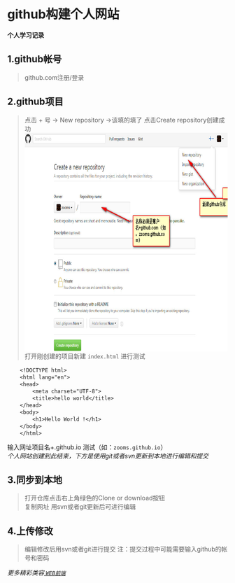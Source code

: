 # github构建个人网站    
**个人学习记录**
## 1.github帐号 
>github.com注册/登录 

## 2.github项目  
>点击 + 号 -> New repository ->该填的填了 点击Create repository创建成功 
>    <img src="img/ms1.jpg" width = "100%" height = "500" alt="图片名称" align=center /> 
>    打开刚创建的项目新建 `index.html` 进行测试 
  
        <!DOCTYPE html>
		<html lang="en">
		<head>
		    <meta charset="UTF-8">
		    <title>hello world</title>
		</head>
		<body>
		    <h1>Hello World !</h1>
		</body>
		</html>

输入网址项目名+.github.io 测试（如：`zooms.github.io`）  
*个人网站创建到此结束，下方是使用git或者svn更新到本地进行编辑和提交* 

## 3.同步到本地   
>打开仓库点击右上角绿色的Clone or download按钮  
>复制网址
>用svn或者git更新后可进行编辑  

## 4.上传修改 
>编辑修改后用svn或者git进行提交
>注：提交过程中可能需要输入github的帐号和密码  

*更多精彩类容<a href="http://zooms.github.io"> `WEB前端`</a>*
